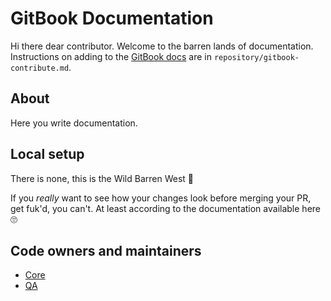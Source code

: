 # GitBook Documentation

Hi there dear contributor. Welcome to the barren lands of documentation. Instructions on adding to the [GitBook docs](https://docs.devland.is/) are in `repository/gitbook-contribute.md`.

## About

Here you write documentation.

## Local setup

There is none, this is the Wild Barren West 🤠

If you _really_ want to see how your changes look before merging your PR, get fuk'd, you can't. At least according to the documentation available here 🙄

## Code owners and maintainers

- [Core](https://github.com/orgs/island-is/teams/core/members)
- [QA](https://github.com/orgs/island-is/teams/qa/members)
